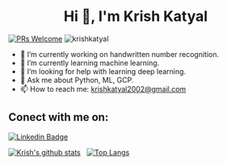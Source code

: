 
<h1 align="center">Hi 👋, I'm Krish Katyal</h1>

[![PRs Welcome](https://img.shields.io/badge/PRs-welcome-brightgreen.svg?style=flat&logo=github)](https://github.com/krishkatyal)
<img src="https://komarev.com/ghpvc/?username=krishkatyal&label=Profile%20views&color=0e75b6&style=flat" alt="krishkatyal" />

- 🔭 I’m currently working on handwritten number recognition.
- 🌱 I’m currently learning machine learning.
- 🤔 I’m looking for help with learning deep learning.
- 💬 Ask me about Python, ML, GCP.
- 📫 How to reach me: krishkatyal2002@gmail.com


## Conect with me on:
[![Linkedin Badge](https://img.shields.io/badge/-KrishKatyal-blue?style=flat-square&logo=Linkedin&logoColor=white&link=https://www.linkedin.com/in/krish-katyal-b689a3181)](https://www.linkedin.com/in/krish-katyal-b689a3181)

[![Krish's github stats](https://github-readme-stats.vercel.app/api?username=krishkatyal)](https://github.com/krishkatyal/github-readme-stats)
&nbsp;
[![Top Langs](https://github-readme-stats.vercel.app/api/top-langs/?username=krishkatyal)](https://github.com/krishkatyal/github-readme-stats)
